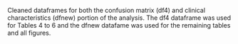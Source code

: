 Cleaned dataframes for both the confusion matrix (df4) and clinical characteristics (dfnew) portion of the analysis. The df4 dataframe was used for Tables 4 to 6 and the dfnew datafame was used for the remaining tables and all figures. 
